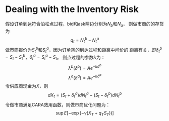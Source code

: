 # Dealing with the Inventory Risk
假设订单到达符合泊松点过程，bid和ask两边分别为$N_b$和$N_a$，
则做市商的的存货为
$$q_t = N_t^b - N_t^a $$
做市商报价为$S_t^b$和$S_t^a$，因为订单簿的到达过程和距离中间价的
距离有关，即$\delta_t^b = S_t - S_t^b$，$\delta_t^a = S_t^a - S_t$。
则点过程的参数$\lambda$为：
$$\lambda^b(\delta^b) = A e^{-k \delta^b}$$
$$\lambda^a(\delta^a) = A e^{-k \delta^a}$$
令供应商现金为$X$，则
$$dX_t = (S_t + \delta_t^a)dN_t^a - (S_t-\delta_t^b)dN_t^b$$
令做市商满足CARA效用函数，则做市商优化问题为：
$$\sup E[-\exp(-\gamma(X_T+q_TS_T))]$$